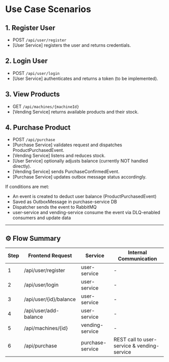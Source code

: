 # Use Case Scenarios

## 1. Register User
- POST `/api/user/register`
- [User Service] registers the user and returns credentials.

## 2. Login User
- POST `/api/user/login`
- [User Service] authenticates and returns a token (to be implemented).

## 3. View Products
- GET `/api/machines/{machineId}`
- [Vending Service] returns available products and their stock.

## 4. Purchase Product
- POST `/api/purchase`
- [Purchase Service] validates request and dispatches ProductPurchasedEvent.
- [Vending Service] listens and reduces stock.
- [User Service] optionally adjusts balance (currently NOT handled directly).
- [Vending Service] sends PurchaseConfirmedEvent.
- [Purchase Service] updates outbox message status accordingly.

If conditions are met:

- An event is created to deduct user balance (ProductPurchasedEvent)
- Saved as OutboxMessage in purchase-service DB
- Dispatcher sends the event to RabbitMQ
- user-service and vending-service consume the event via DLQ-enabled consumers and update data

---

## ⚙️ Flow Summary

| Step | Frontend Request              | Service           | Internal Communication                        |
|------|-------------------------------|-------------------|-----------------------------------------------|
| 1    | /api/user/register            | user-service      | -                                             |
| 2    | /api/user/login               | user-service      | -                                             |
| 3    | /api/user/{id}/balance        | user-service      | -                                             |
| 4    | /api/user/add-balance         | user-service      | -                                             |
| 5    | /api/machines/{id}           | vending-service   | -                                             |
| 6    | /api/purchase                 | purchase-service  | REST call to user-service & vending-service   |
